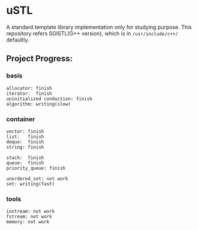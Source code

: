 # uSTL
A standard template library implementation only for studying purpose.
This repository refers SGISTL(G++ version), which is in `/usr/include/c++/` defaultly.

## Project Progress:

### basis
```
allocator: finish
iterator:  finish
uninitialized conduction: finish
algorithm: writing(slow)
```

### container
```
vector: finish
list:   finish
deque:  finish
string: finish

stack:  finish
queue:  finish
priority_queue: finish

unordered_set: not work
set: writing(fast)
```

### tools
```
iostream: not work
fstream: not work
memory: not work


